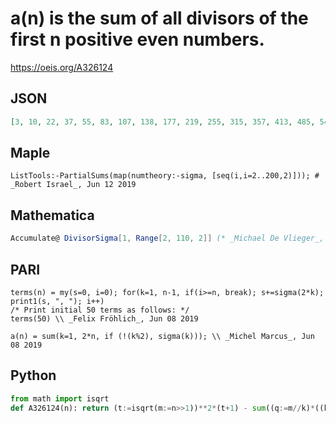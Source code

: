 # a\(n\) is the sum of all divisors of the first n positive even numbers\.
https://oeis.org/A326124
## JSON
```JSON
[3, 10, 22, 37, 55, 83, 107, 138, 177, 219, 255, 315, 357, 413, 485, 548, 602, 693, 753, 843, 939, 1023, 1095, 1219, 1312, 1410, 1530, 1650, 1740, 1908, 2004, 2131, 2275, 2401, 2545, 2740, 2854, 2994, 3162, 3348, 3474, 3698, 3830, 4010, 4244, 4412, 4556, 4808, 4979, 5196, 5412, 5622, 5784, 6064, 6280]
```
## Maple
```Maple
ListTools:-PartialSums(map(numtheory:-sigma, [seq(i,i=2..200,2)])); # _Robert Israel_, Jun 12 2019
```
## Mathematica
```Mathematica
Accumulate@ DivisorSigma[1, Range[2, 110, 2]] (* _Michael De Vlieger_, Jun 09 2019 *)
```
## PARI
```PARI
terms(n) = my(s=0, i=0); for(k=1, n-1, if(i>=n, break); s+=sigma(2*k); print1(s, ", "); i++)
/* Print initial 50 terms as follows: */
terms(50) \\ _Felix Fröhlich_, Jun 08 2019
```
```PARI
a(n) = sum(k=1, 2*n, if (!(k%2), sigma(k))); \\ _Michel Marcus_, Jun 08 2019
```
## Python
```Python
from math import isqrt
def A326124(n): return (t:=isqrt(m:=n>>1))**2*(t+1) - sum((q:=m//k)*((k<<1)+q+1) for k in range(1,t+1))-3*((s:=isqrt(n))**2*(s+1) - sum((q:=n//k)*((k<<1)+q+1) for k in range(1,s+1))>>1) # _Chai Wah Wu_, Oct 21 2023
```
